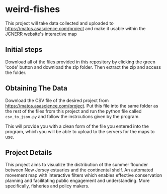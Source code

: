 # weird-fishes

This project will take data collected and uploaded to https://matos.asascience.com/project and make it usable within the JCNERR website's interactive map

## Initial steps

Download all of the files provided in this repository by clicking the green 'code' button and download the zip folder. Then extract the zip and access the folder.

## Obtaining The Data

Download the CSV file of the desired project from https://matos.asascience.com/project. Put this file into the same folder as the rest of the files from this project and run the python file called `csv_to_json.py` and follow the instrcutions given by the program. 

This will provide you with a clean form of the file you entered into the program, which you will be able to upload to the servers for the maps to use.

## Project Details
This project aims to visualize the distribution of the summer flounder between New Jersey estuaries and the continental shelf. An automated movement map with interactive filters which enables effective conservation planning and facilitating public engagement and understanding. More specifically, fisheries and policy makers. 
